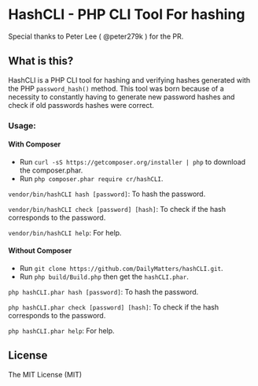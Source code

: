 # HashCLI - PHP CLI Tool For hashing

Special thanks to Peter Lee ( @peter279k ) for the PR.

## What is this?
HashCLI is a PHP CLI tool for hashing and verifying hashes generated with the PHP `password_hash()` method. This tool was born because of a necessity to constantly having to generate new password hashes and check if old passwords hashes were correct.

### Usage:

#### With Composer

- Run ```curl -sS https://getcomposer.org/installer | php``` to download the composer.phar.
- Run ```php composer.phar require cr/hashCLI```.

```vendor/bin/hashCLI hash [password]```: To hash the password.

```vendor/bin/hashCLI check [password] [hash]```: To check if the hash corresponds to the password.

```vendor/bin/hashCLI help```: For help.

#### Without Composer

- Run ```git clone https://github.com/DailyMatters/hashCLI.git```.
- Run ```php build/Build.php``` then get the ```hashCLI.phar```.

`php hashCLI.phar hash [password]`: To hash the password.

`php hashCLI.phar check [password] [hash]`: To check if the hash corresponds to the password.

`php hashCLI.phar help`: For help.

## License

The MIT License (MIT)
